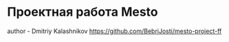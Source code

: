 # Проектная работа Mesto
author - Dmitriy Kalashnikov
https://github.com/BebriJosti/mesto-project-ff
